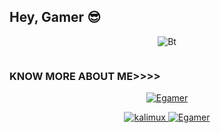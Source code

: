 ## Hey, Gamer 😎
<p align="center"><img src="https://user-images.githubusercontent.com/49580304/110319833-47367180-7fc4-11eb-87a7-392509eca9d7.gif" alt="Bt">

<p align="center"><img src="https://user-images.githubusercontent.com/49580304/110318584-81067880-7fc2-11eb-8391-152d308e7f2b.gif" alt="">

  
### KNOW MORE ABOUT ME>>>>
<p align="center"><a href="https://github.com/eddieandres"><img title="Egamer" src="https://github-readme-stats.vercel.app/api?username=Egamer&show_icons=true&include_all_commits=true&theme=chartreuse-dark&cache_seconds=3200"></a>
</p>

<p align="center">
<a href="https://github.com/eddieandres/kalimux"><img title="kalimux" src="https://github-readme-stats.vercel.app/api/pin/?
</p>

<p align="center">
<a href="https://github.com/eddieandres"><img title="Egamer" src="https://github-readme-stats.vercel.app/api/top-langs/?username=Egamer&layout=compact"></a>
</p>
